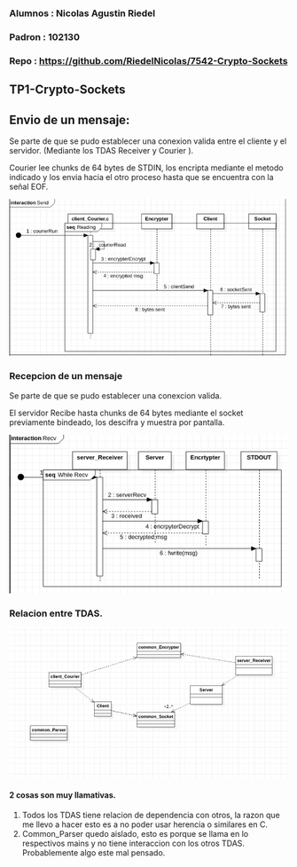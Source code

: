 ### Alumnos : Nicolas Agustin Riedel

### Padron : 102130

### Repo : https://github.com/RiedelNicolas/7542-Crypto-Sockets

## TP1-Crypto-Sockets

## Envio de un  mensaje:

Se parte de que se pudo establecer una conexion valida entre el cliente y el servidor. (Mediante los TDAS Receiver y Courier ).

Courier lee chunks de 64 bytes de STDIN, los encripta mediante el metodo indicado y los envia hacia el otro proceso hasta que se encuentra con la señal EOF.

![](pictures/Send.png)

###  Recepcion de un mensaje

Se parte de que se pudo establecer una conexcion valida.

El servidor Recibe hasta chunks de 64 bytes mediante el socket previamente bindeado, los descifra y muestra por pantalla.

![](pictures/Recv.png)

### Relacion entre TDAS.

![](pictures/TDAS.png)

#### 2 cosas son muy llamativas.

1. Todos los TDAS tiene relacion de dependencia con otros, la razon que me llevo a hacer esto es a no poder usar herencia o similares en C.
2. Common_Parser quedo aislado, esto es porque se llama en lo respectivos mains y no tiene interaccion con los otros TDAS. Probablemente algo este mal pensado.